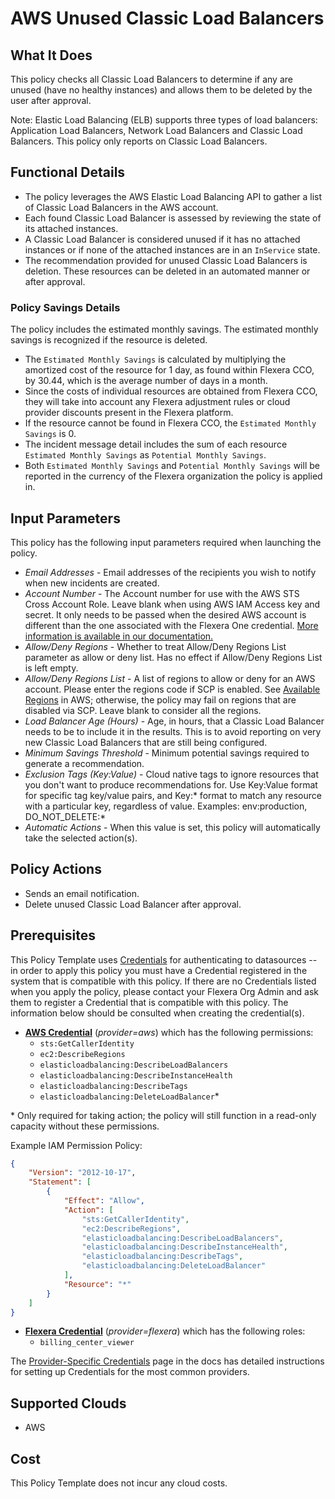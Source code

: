 # AWS Unused Classic Load Balancers

## What It Does

This policy checks all Classic Load Balancers to determine if any are unused (have no healthy instances) and allows them to be deleted by the user after approval.

Note: Elastic Load Balancing (ELB) supports three types of load balancers: Application Load Balancers, Network Load Balancers and Classic Load Balancers. This policy only reports on Classic Load Balancers.

## Functional Details

- The policy leverages the AWS Elastic Load Balancing API to gather a list of Classic Load Balancers in the AWS account.
- Each found Classic Load Balancer is assessed by reviewing the state of its attached instances.
- A Classic Load Balancer is considered unused if it has no attached instances or if none of the attached instances are in an `InService` state.
- The recommendation provided for unused Classic Load Balancers is deletion. These resources can be deleted in an automated manner or after approval.

### Policy Savings Details

The policy includes the estimated monthly savings. The estimated monthly savings is recognized if the resource is deleted.

- The `Estimated Monthly Savings` is calculated by multiplying the amortized cost of the resource for 1 day, as found within Flexera CCO, by 30.44, which is the average number of days in a month.
- Since the costs of individual resources are obtained from Flexera CCO, they will take into account any Flexera adjustment rules or cloud provider discounts present in the Flexera platform.
- If the resource cannot be found in Flexera CCO, the `Estimated Monthly Savings` is 0.
- The incident message detail includes the sum of each resource `Estimated Monthly Savings` as `Potential Monthly Savings`.
- Both `Estimated Monthly Savings` and `Potential Monthly Savings` will be reported in the currency of the Flexera organization the policy is applied in.

## Input Parameters

This policy has the following input parameters required when launching the policy.

- *Email Addresses* - Email addresses of the recipients you wish to notify when new incidents are created.
- *Account Number* - The Account number for use with the AWS STS Cross Account Role. Leave blank when using AWS IAM Access key and secret. It only needs to be passed when the desired AWS account is different than the one associated with the Flexera One credential. [More information is available in our documentation.](https://docs.flexera.com/flexera/EN/Automation/ProviderCredentials.htm#automationadmin_1982464505_1123608)
- *Allow/Deny Regions* - Whether to treat Allow/Deny Regions List parameter as allow or deny list. Has no effect if Allow/Deny Regions List is left empty.
- *Allow/Deny Regions List* - A list of regions to allow or deny for an AWS account. Please enter the regions code if SCP is enabled. See [Available Regions](https://docs.aws.amazon.com/AWSEC2/latest/UserGuide/using-regions-availability-zones.html#concepts-available-regions) in AWS; otherwise, the policy may fail on regions that are disabled via SCP. Leave blank to consider all the regions.
- *Load Balancer Age (Hours)* - Age, in hours, that a Classic Load Balancer needs to be to include it in the results. This is to avoid reporting on very new Classic Load Balancers that are still being configured.
- *Minimum Savings Threshold* - Minimum potential savings required to generate a recommendation.
- *Exclusion Tags (Key:Value)* - Cloud native tags to ignore resources that you don't want to produce recommendations for. Use Key:Value format for specific tag key/value pairs, and Key:\* format to match any resource with a particular key, regardless of value. Examples: env:production, DO_NOT_DELETE:\*
- *Automatic Actions* - When this value is set, this policy will automatically take the selected action(s).

## Policy Actions

- Sends an email notification.
- Delete unused Classic Load Balancer after approval.

## Prerequisites

This Policy Template uses [Credentials](https://docs.flexera.com/flexera/EN/Automation/ManagingCredentialsExternal.htm) for authenticating to datasources -- in order to apply this policy you must have a Credential registered in the system that is compatible with this policy. If there are no Credentials listed when you apply the policy, please contact your Flexera Org Admin and ask them to register a Credential that is compatible with this policy. The information below should be consulted when creating the credential(s).

- [**AWS Credential**](https://docs.flexera.com/flexera/EN/Automation/ProviderCredentials.htm#automationadmin_1982464505_1121575) (*provider=aws*) which has the following permissions:
  - `sts:GetCallerIdentity`
  - `ec2:DescribeRegions`
  - `elasticloadbalancing:DescribeLoadBalancers`
  - `elasticloadbalancing:DescribeInstanceHealth`
  - `elasticloadbalancing:DescribeTags`
  - `elasticloadbalancing:DeleteLoadBalancer`*

\* Only required for taking action; the policy will still function in a read-only capacity without these permissions.

  Example IAM Permission Policy:

  ```json
  {
      "Version": "2012-10-17",
      "Statement": [
          {
              "Effect": "Allow",
              "Action": [
                  "sts:GetCallerIdentity",
                  "ec2:DescribeRegions",
                  "elasticloadbalancing:DescribeLoadBalancers",
                  "elasticloadbalancing:DescribeInstanceHealth",
                  "elasticloadbalancing:DescribeTags",
                  "elasticloadbalancing:DeleteLoadBalancer"
              ],
              "Resource": "*"
          }
      ]
  }
  ```

- [**Flexera Credential**](https://docs.flexera.com/flexera/EN/Automation/ProviderCredentials.htm) (*provider=flexera*) which has the following roles:
  - `billing_center_viewer`

The [Provider-Specific Credentials](https://docs.flexera.com/flexera/EN/Automation/ProviderCredentials.htm) page in the docs has detailed instructions for setting up Credentials for the most common providers.

## Supported Clouds

- AWS

## Cost

This Policy Template does not incur any cloud costs.
